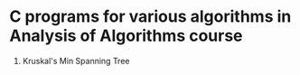 # C programs for various algorithms in Analysis of Algorithms course

1. Kruskal's Min Spanning Tree
